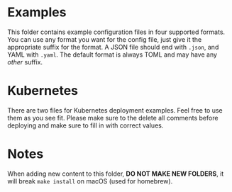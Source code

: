 # Examples

This folder contains example configuration files in four
supported formats. You can use any format you want for
the config file, just give it the appropriate suffix for
the format. A JSON file should end with `.json`, and
YAML with `.yaml`. The default format is always TOML and
may have any _other_ suffix.

# Kubernetes

There are two files for Kubernetes deployment examples.
Feel free to use them as you see fit.
Please make sure to the delete all comments before
deploying and make sure to fill in with correct values.

# Notes

When adding new content to this folder, **DO NOT MAKE NEW FOLDERS**,
it will break `make install` on macOS (used for homebrew).
